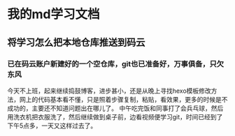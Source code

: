 # 我的md学习文档

## 将学习怎么把本地仓库推送到码云

### 已在码云账户新建好的一个空仓库，git也已准备好，万事俱备，只欠东风

今天不上班，起来继续捣鼓博客，进步甚小，还是从晚上寻找hexo模板修改方法，网上的代码基本看不懂，只是照着步骤复制，粘贴，看效果，更多的时候是不成功的，主要还不知道问题出在哪儿了。
中午吃完饭和同事打了会兵乓球，然后用洗衣机把衣服洗了，然后继续做到桌子前，边看视频便学习git，时间已经到了下午5点多，一天又这样过去了。
